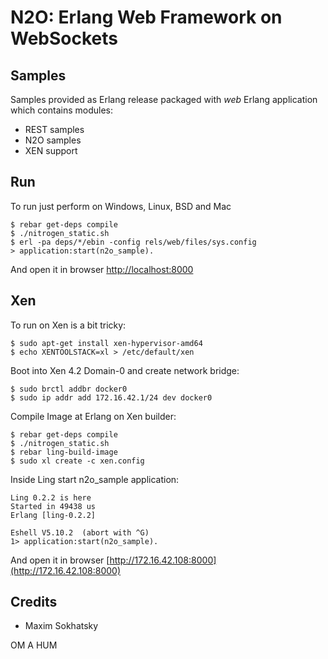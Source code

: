 N2O: Erlang Web Framework on WebSockets
=======================================

Samples
-------

Samples provided as Erlang release packaged
with *web* Erlang application which contains modules:

* REST samples
* N2O samples
* XEN support

Run
---

To run just perform on Windows, Linux, BSD and Mac

    $ rebar get-deps compile
    $ ./nitrogen_static.sh
    $ erl -pa deps/*/ebin -config rels/web/files/sys.config
    > application:start(n2o_sample).

And open it in browser [http://localhost:8000](http://localhost:8000)

Xen
---

To run on Xen is a bit tricky:

    $ sudo apt-get install xen-hypervisor-amd64
    $ echo XENTOOLSTACK=xl > /etc/default/xen

Boot into Xen 4.2 Domain-0 and create network bridge:

    $ sudo brctl addbr docker0
    $ sudo ip addr add 172.16.42.1/24 dev docker0

Compile Image at Erlang on Xen builder:

    $ rebar get-deps compile
    $ ./nitrogen_static.sh
    $ rebar ling-build-image
    $ sudo xl create -c xen.config

Inside Ling start n2o_sample application:

    Ling 0.2.2 is here
    Started in 49438 us
    Erlang [ling-0.2.2]

    Eshell V5.10.2  (abort with ^G)
    1> application:start(n2o_sample).

And open it in browser [http://172.16.42.108:8000](http://172.16.42.108:8000)

Credits
-------

* Maxim Sokhatsky

OM A HUM
